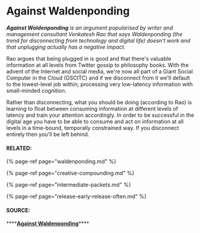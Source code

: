 # Against Waldenponding

_**Against Woldenponding** is an argument popularised by writer and management consultant Venkatesh Rao that says Waldenponding \(the trend for disconnecting from technology and digital life\) doesn't work and that unplugging actually has a negative impact._ 

Rao argues that being plugged in is good and that there's valuable information at all levels from Twitter gossip to philosophy books. With the advent of the Internet and social media, we're now all part of a Giant Social Computer in the Cloud \(GSCITC\) and if we disconnect from it we'll default to the lowest-level job within; processing very low-latency information with small-minded cognition. 

Rather than disconnecting, what you should be doing \(according to Rao\) is learning to float between consuming information at different levels of latency and train your attention accordingly. In order to be successful in the digital age you have to be able to consume and act on information at all levels in a time-bound, temporally constrained way. If you disconnect entirely then you'll be left behind. 

#### RELATED: 

{% page-ref page="waldenponding.md" %}

{% page-ref page="creative-compounding.md" %}

{% page-ref page="intermediate-packets.md" %}

{% page-ref page="release-early-release-often.md" %}

#### SOURCE: 

\*\*\*\*[**Against Waldenponding**](https://breakingsmart.substack.com/p/against-waldenponding)\*\*\*\*

